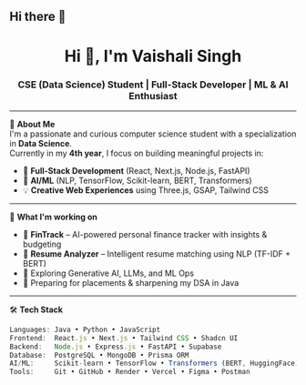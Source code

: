 ## Hi there 👋

<!--
**vaemaski/vaemaski** is a ✨ _special_ ✨ repository because its `README.md` (this file) appears on your GitHub profile.

Here are some ideas to get you started:

- 🔭 I’m currently working on ...
- 🌱 I’m currently learning ...
- 👯 I’m looking to collaborate on ...
- 🤔 I’m looking for help with ...
- 💬 Ask me about ...
- 📫 How to reach me: ...
- 😄 Pronouns: ...
- ⚡ Fun fact: ...
-->

<h1 align="center">Hi 👋, I'm Vaishali Singh</h1>
<h3 align="center">CSE (Data Science) Student | Full-Stack Developer | ML & AI Enthusiast</h3>

---

🌟 **About Me**  
I'm a passionate and curious computer science student with a specialization in **Data Science**.  
Currently in my **4th year**, I focus on building meaningful projects in:

- 🔧 **Full-Stack Development** (React, Next.js, Node.js, FastAPI)
- 🧠 **AI/ML** (NLP, TensorFlow, Scikit-learn, BERT, Transformers)
- 💡 **Creative Web Experiences** using Three.js, GSAP, Tailwind CSS

---

🎯 **What I'm working on**  
- 🚀 **FinTrack** – AI-powered personal finance tracker with insights & budgeting  
- 📄 **Resume Analyzer** – Intelligent resume matching using NLP (TF-IDF + BERT)  
- 🧪 Exploring Generative AI, LLMs, and ML Ops  
- 📝 Preparing for placements & sharpening my DSA in Java

---

🛠️ **Tech Stack**
```javascript
Languages: Java • Python • JavaScript  
Frontend:  React.js • Next.js • Tailwind CSS • Shadcn UI  
Backend:   Node.js • Express.js • FastAPI • Supabase  
Database:  PostgreSQL • MongoDB • Prisma ORM  
AI/ML:     Scikit-learn • TensorFlow • Transformers (BERT, HuggingFace)  
Tools:     Git • GitHub • Render • Vercel • Figma • Postman
